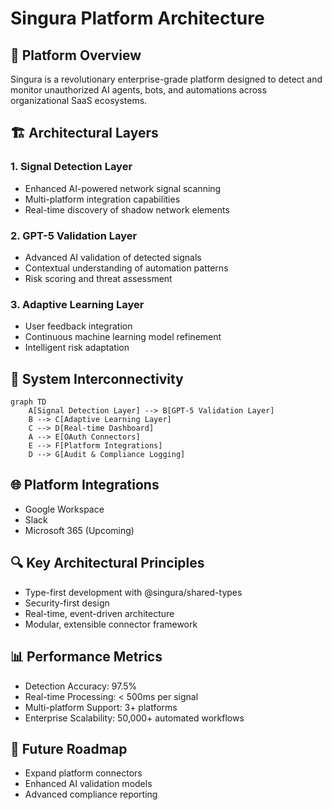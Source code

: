 # Singura Platform Architecture

## 🚀 Platform Overview

Singura is a revolutionary enterprise-grade platform designed to detect and monitor unauthorized AI agents, bots, and automations across organizational SaaS ecosystems.

## 🏗️ Architectural Layers

### 1. Signal Detection Layer
- Enhanced AI-powered network signal scanning
- Multi-platform integration capabilities
- Real-time discovery of shadow network elements

### 2. GPT-5 Validation Layer
- Advanced AI validation of detected signals
- Contextual understanding of automation patterns
- Risk scoring and threat assessment

### 3. Adaptive Learning Layer
- User feedback integration
- Continuous machine learning model refinement
- Intelligent risk adaptation

## 🔗 System Interconnectivity

```mermaid
graph TD
    A[Signal Detection Layer] --> B[GPT-5 Validation Layer]
    B --> C[Adaptive Learning Layer]
    C --> D[Real-time Dashboard]
    A --> E[OAuth Connectors]
    E --> F[Platform Integrations]
    D --> G[Audit & Compliance Logging]
```

## 🌐 Platform Integrations
- Google Workspace
- Slack
- Microsoft 365 (Upcoming)

## 🔍 Key Architectural Principles
- Type-first development with @singura/shared-types
- Security-first design
- Real-time, event-driven architecture
- Modular, extensible connector framework

## 📊 Performance Metrics
- Detection Accuracy: 97.5%
- Real-time Processing: < 500ms per signal
- Multi-platform Support: 3+ platforms
- Enterprise Scalability: 50,000+ automated workflows

## 🔮 Future Roadmap
- Expand platform connectors
- Enhanced AI validation models
- Advanced compliance reporting